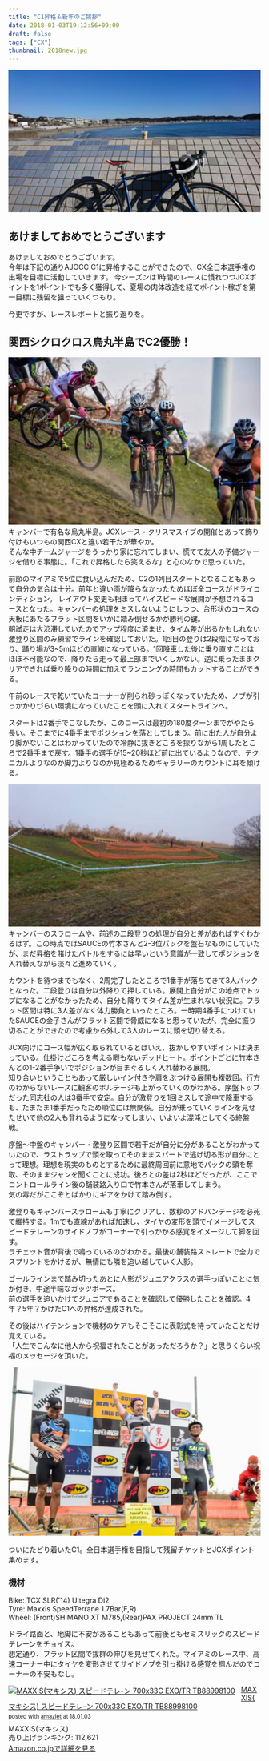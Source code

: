 ```yaml
---
title: "C1昇格＆新年のご挨拶"
date: 2018-01-03T19:12:56+09:00
draft: false
tags: ["CX"]
thumbnail: 2018new.jpg
---
```

![image](2018new.jpg)
## あけましておめでとうございます
あけましておめでとうございます。\
今年は下記の通りAJOCC C1に昇格することができたので、CX全日本選手権の出場を目標に活動していきます。
今シーズンは1時間のレースに慣れつつJCXポイントを1ポイントでも多く獲得して、夏場の肉体改造を経てポイント稼ぎを第一目標に残留を狙っていくつもり。

今更ですが、レースレポートと振り返りを。

## 関西シクロクロス烏丸半島でC2優勝！
![image](17karasuma.jpg)
キャンバーで有名な烏丸半島。JCXレース・クリスマスイブの開催とあって飾り付けもいつもの関西CXと違い若干だが華やか。\
そんな中チームジャージをうっかり家に忘れてしまい、慌てて友人の予備ジャージを借りる事態に。「これで昇格したら笑えるな」と心のなかで思っていた。

前節のマイアミで5位に食い込んだため、C2の1列目スタートとなることもあって自分の気合は十分。前年と違い雨が降らなかったためほぼ全コースがドライコンディション。
レイアウト変更も相まってハイスピードな展開が予想されるコースとなった。キャンバーの処理をミスしないようにしつつ、台形状のコースの天板にあたるフラット区間をいかに踏み倒せるかが勝利の鍵。\
朝試走は大渋滞していたのでアップ程度に済ませ、タイム差が出るかもしれない激登り区間のみ練習でラインを確認しておいた。1回目の登りは2段階になっており、踊り場が3~5mほどの直線になっている。1回降車した後に乗り直すことはほぼ不可能なので、降りたら走って最上部までいくしかない。逆に乗ったままクリアできれば乗り降りの時間に加えてランニングの時間もカットすることができる。

午前のレースで乾いていたコーナーが削られ砂っぽくなっていたため、ノブが引っかかりづらい環境になっていたことを頭に入れてスタートラインへ。

スタートは2番手でこなしたが、このコースは最初の180度ターンまでがやたら長い。そこまでに4番手までポジションを落としてしまう。前に出た人が自分より脚がないことはわかっていたので冷静に抜きどころを探りながら1周したところで2番手まで戻す。1番手の選手が15~20秒ほど前に出ているようなので、テクニカルよりなのか脚力よりなのか見極めるためギャラリーのカウントに耳を傾ける。

![image](17karasuma2.jpg)
キャンバーのスラロームや、前述の二段登りの処理が自分と差があればすぐわかるはず。この時点ではSAUCEの竹本さんと2-3位パックを盤石なものにしていたが、まだ昇格を賭けたバトルをするには早いという意識が一致してポジションを入れ替えながら淡々と進めていく。

カウントを待つまでもなく、2周完了したところで1番手が落ちてきて3人パックとなった。二段登りは自分以外降りて押している。展開上自分がこの地点でトップになることがなかったため、自分も降りてタイム差が生まれない状況に。フラット区間は特に3人差がなく体力勝負といったところ。一時期4番手につけていたSAUCEの金子さんがフラット区間で脅威になると思っていたが、完全に振り切ることができたので考慮から外して3人のレースに頭を切り替える。

JCX向けにコース幅が広く取られているとはいえ、抜かしやすいポイントは決まっている。仕掛けどころを考える暇もないデッドヒート。ポイントごとに竹本さんとの1-2番手争いでポジションが目まぐるしく入れ替わる展開。\
知り合いということもあって厳しいイン付きや肩をぶつける展開も複数回。行方のわからないレースに観客のボルテージも上がっていくのがわかる。序盤トップだった同志社の人は3番手で安定。自分が激登りを1回ミスして途中で降車するも、たまたま1番手だったため順位には無関係。自分が乗っていくラインを見せたせいで他の2人も登れるようになってしまい、いよいよ混沌としてくる終盤戦。

序盤～中盤のキャンバー・激登り区間で若干だが自分に分があることがわかっていたので、ラストラップで頭を取ってそのままスパートで逃げ切る形が自分にとって理想。理想を現実のものとするために最終周回前に意地でパックの頭を奪取、そのままジャンを聞くことに成功。後ろとの差は2秒ほどだったが、ここでコントロールライン後の舗装路入り口で竹本さんが落車してしまう。\
気の毒だがここぞとばかりにギアをかけて踏み倒す。

激登りもキャンバースラロームも丁寧にクリアし、数秒のアドバンテージを必死で維持する。1mでも直線があれば加速し、タイヤの変形を頭でイメージしてスピードテレーンのサイドノブがコーナーで引っかかる感覚をイメージして脚を回す。\
ラチェット音が背後で鳴っているのがわかる。最後の舗装路ストレートで全力でスプリントをかけるが、無情にも隣を追い越していく人影。

ゴールラインまで踏み切ったあとに人影がジュニアクラスの選手っぽいことに気が付き、中途半端なガッツポーズ。\
前の選手を追いかけてジュニアであることを確認して優勝したことを確認。4年？5年？かけたC1への昇格が達成された。

その後はハイテンションで機材のケアもそこそこに表彰式を待っていたことだけ覚えている。\
「人生でこんなに他人から祝福されたことがあっただろうか？」と思うくらい祝福のメッセージを頂いた。

![image](c1up.jpg)

ついにたどり着いたC1。全日本選手権を目指して残留チケットとJCXポイント集めます。

### 機材
Bike: TCX SLR('14) Ultegra Di2\
Tyre: Maxxis SpeedTerrane 1.7Bar(F,R)\
Wheel: (Front)SHIMANO XT M785,(Rear)PAX PROJECT 24mm TL

ドライ路面と、地脚に不安があることもあって前後ともセミスリックのスピードテレーンをチョイス。\
想定通り、フラット区間で抜群の伸びを見せてくれた。マイアミのレース中、高速コーナー中にタイヤを変形させてサイドノブを引っ掛ける感覚を掴んだのでコーナーの不安もなし。




<div class="amazlet-box" style="margin-bottom:0px;"><div class="amazlet-image" style="float:left;margin:0px 12px 1px 0px;"><a href="http://www.amazon.co.jp/exec/obidos/ASIN/B01M8LR2G6/gensobunya-22/ref=nosim/" name="amazletlink" target="_blank"><img src="https://images-fe.ssl-images-amazon.com/images/I/51ZqOgIJixL._SL160_.jpg" alt="MAXXIS(マキシス) スピードテレ-ン 700x33C EXO/TR TB88998100" style="border: none;" /></a></div><div class="amazlet-info" style="line-height:120%; margin-bottom: 10px"><div class="amazlet-name" style="margin-bottom:10px;line-height:120%"><a href="http://www.amazon.co.jp/exec/obidos/ASIN/B01M8LR2G6/gensobunya-22/ref=nosim/" name="amazletlink" target="_blank">MAXXIS(マキシス) スピードテレ-ン 700x33C EXO/TR TB88998100</a><div class="amazlet-powered-date" style="font-size:80%;margin-top:5px;line-height:120%">posted with <a href="http://www.amazlet.com/" title="amazlet" target="_blank">amazlet</a> at 18.01.03</div></div><div class="amazlet-detail">MAXXIS(マキシス) <br />売り上げランキング: 112,621<br /></div><div class="amazlet-sub-info" style="float: left;"><div class="amazlet-link" style="margin-top: 5px"><a href="http://www.amazon.co.jp/exec/obidos/ASIN/B01M8LR2G6/gensobunya-22/ref=nosim/" name="amazletlink" target="_blank">Amazon.co.jpで詳細を見る</a></div></div></div><div class="amazlet-footer" style="clear: left"></div></div>
